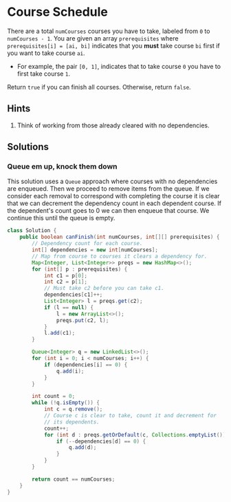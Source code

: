 # Course Schedule

There are a total `numCourses` courses you have to take, labeled from `0`
to `numCourses - 1`. You are given an array `prerequisites` where
`prerequisites[i] = [ai, bi]` indicates that you **must** take course `bi`
first if you want to take course `ai`.

- For example, the pair `[0, 1]`, indicates that to take course `0` you
  have to first take course `1`.

Return `true` if you can finish all courses. Otherwise, return `false`.

## Hints

1. Think of working from those already cleared with no dependencies.

## Solutions

### Queue em up, knock them down

This solution uses a `Queue` approach where courses with no dependencies are
enqueued. Then we proceed to remove items from the queue. If we consider each
removal to correspond with completing the course it is clear that we can
decrement the dependency count in each dependent course. If the dependent's
count goes to 0 we can then enqueue that course. We continue this until the
queue is empty.

```java
class Solution {
    public boolean canFinish(int numCourses, int[][] prerequisites) {
        // Dependency count for each course.
        int[] dependencies = new int[numCourses];
        // Map from course to courses it clears a dependency for.
        Map<Integer, List<Integer>> preqs = new HashMap<>();
        for (int[] p : prerequisites) {
            int c1 = p[0];
            int c2 = p[1];
            // Must take c2 before you can take c1.
            dependencies[c1]++;
            List<Integer> l = preqs.get(c2);
            if (l == null) {
                l = new ArrayList<>();
                preqs.put(c2, l);
            }
            l.add(c1);
        }

        Queue<Integer> q = new LinkedList<>();
        for (int i = 0; i < numCourses; i++) {
            if (dependencies[i] == 0) {
                q.add(i);
            }
        }

        int count = 0;
        while (!q.isEmpty()) {
            int c = q.remove();
            // Course c is clear to take, count it and decrement for
            // its dependents.
            count++;
            for (int d : preqs.getOrDefault(c, Collections.emptyList())) {
                if (--dependencies[d] == 0) {
                    q.add(d);
                }
            }
        }

        return count == numCourses;
    }
}
```
